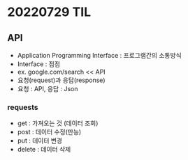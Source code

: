 # 20220729 TIL

## API

- Application Programming Interface : 프로그램간의 소통방식
- Interface : 접점
- ex. google.com/search << API
- 요청(request)과 응답(response)
- 요청 : API, 응답 : Json

### requests

- get : 가져오는 것 (데이터 조회)
- post : 데이터 수정(만능)
- put : 데이터 변경
- delete : 데이터 삭제